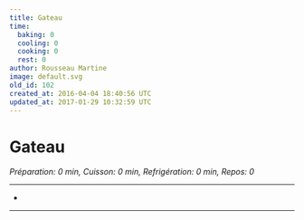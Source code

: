 ```yaml
---
title: Gateau
time:
  baking: 0
  cooling: 0
  cooking: 0
  rest: 0
author: Rousseau Martine
image: default.svg
old_id: 102
created_at: 2016-04-04 18:40:56 UTC
updated_at: 2017-01-29 10:32:59 UTC
---
```


# Gateau

_Préparation: 0 min, Cuisson: 0 min, Refrigération: 0 min, Repos: 0_

---

-

---
